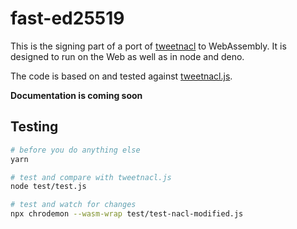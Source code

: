 # fast-ed25519

This is the signing part of a port of [tweetnacl](http://tweetnacl.cr.yp.to/) to WebAssembly. It is designed to run on the Web as well as in node and deno.

The code is based on and tested against [tweetnacl.js](https://github.com/dchest/tweetnacl-js).

**Documentation is coming soon**

## Testing

```sh
# before you do anything else
yarn

# test and compare with tweetnacl.js
node test/test.js

# test and watch for changes
npx chrodemon --wasm-wrap test/test-nacl-modified.js
```
